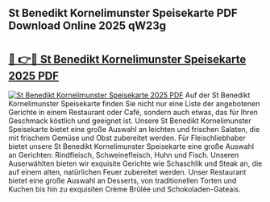## St Benedikt Kornelimunster Speisekarte PDF Download Online 2025 qW23g

# <h2><a href="http://gccld4n.nevu.top/?p=St+Benedikt+Kornelimunster+Speisekarte">🔗 👉🔴 St Benedikt Kornelimunster Speisekarte 2025 PDF</a></h2>

[![St Benedikt Kornelimunster Speisekarte 2025 PDF](https://i.imgur.com/dBaPXMq.png)](http://gccld4n.nevu.top/?p=St+Benedikt+Kornelimunster+Speisekarte)
Auf der St Benedikt Kornelimunster Speisekarte finden Sie nicht nur eine Liste der angebotenen Gerichte in einem Restaurant oder Café, sondern auch etwas, das für Ihren Geschmack köstlich und geeignet ist. Unsere St Benedikt Kornelimunster Speisekarte bietet eine große Auswahl an leichten und frischen Salaten, die mit frischem Gemüse und Obst zubereitet werden. Für Fleischliebhaber bietet unsere St Benedikt Kornelimunster Speisekarte eine große Auswahl an Gerichten: Rindfleisch, Schweinefleisch, Huhn und Fisch. Unseren Auserwählten bieten wir exquisite Gerichte wie Schaschlik und Steak an, die auf einem alten, natürlichen Feuer zubereitet werden. Unser Restaurant bietet eine große Auswahl an Desserts, von traditionellen Torten und Kuchen bis hin zu exquisiten Crème Brûlée und Schokoladen-Gateais.
